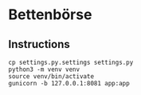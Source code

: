 # Bettenbörse

## Instructions
```
cp settings.py.settings settings.py
python3 -m venv venv
source venv/bin/activate
gunicorn -b 127.0.0.1:8081 app:app
```
